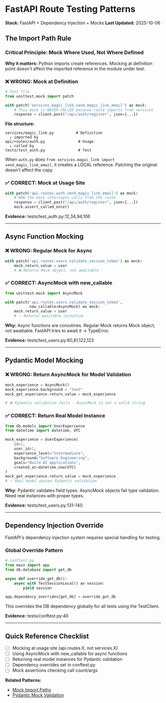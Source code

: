 # FastAPI Route Testing Patterns

**Stack:** FastAPI + Dependency Injection + Mocks
**Last Updated:** 2025-10-06

## The Import Path Rule

### Critical Principle: Mock Where Used, Not Where Defined

**Why it matters:** Python imports create references. Mocking at definition point
doesn't affect the imported reference in the module under test.

### ❌ WRONG: Mock at Definition
```python
# Test file
from unittest.mock import patch

with patch('services.magic_link.send_magic_link_email') as mock:
    # This mock is NEVER CALLED because route imports from services
    response = client.post("/api/auth/register", json={...})
```

**File structure:**
```
services/magic_link.py          # Definition
  ↓ imported by
api/routes/auth.py               # Usage
  ↓ called by
tests/test_auth.py               # Test
```

When `auth.py` does `from services.magic_link import send_magic_link_email`,
it creates a LOCAL reference. Patching the original doesn't affect the copy.

### ✅ CORRECT: Mock at Usage Site
```python
with patch('api.routes.auth.send_magic_link_email') as mock:
    # NOW the mock intercepts calls from the route
    response = client.post("/api/auth/register", json={...})
    mock.assert_called_once()
```

**Evidence:** tests/test_auth.py:12,34,94,106

---

## Async Function Mocking

### ❌ WRONG: Regular Mock for Async
```python
with patch('api.routes.users.validate_session_token') as mock:
    mock.return_value = user
    # ❌ Returns Mock object, not awaitable
```

### ✅ CORRECT: AsyncMock with new_callable
```python
from unittest.mock import AsyncMock

with patch('api.routes.users.validate_session_token',
           new_callable=AsyncMock) as mock:
    mock.return_value = user
    # ✅ Returns awaitable coroutine
```

**Why:** Async functions are coroutines. Regular Mock returns Mock object,
not awaitable. FastAPI tries to await it → TypeError.

**Evidence:** tests/test_users.py:80,81,122,123

---

## Pydantic Model Mocking

### ❌ WRONG: Return AsyncMock for Model Validation
```python
mock_experience = AsyncMock()
mock_experience.background = "test"
mock_get_experience.return_value = mock_experience

# ❌ Pydantic validation fails - AsyncMock is not a valid string
```

### ✅ CORRECT: Return Real Model Instance
```python
from db.models import UserExperience
from datetime import datetime, UTC

mock_experience = UserExperience(
    id=1,
    user_id=1,
    experience_level="Intermediate",
    background="Software Engineering",
    goals="Build AI applications",
    created_at=datetime.now(UTC)
)
mock_get_experience.return_value = mock_experience
# ✅ Real model passes Pydantic validation
```

**Why:** Pydantic validates field types. AsyncMock objects fail type validation.
Need real instances with proper types.

**Evidence:** tests/test_users.py:131-140

---

## Dependency Injection Override

FastAPI's dependency injection system requires special handling for testing.

### Global Override Pattern
```python
# conftest.py
from main import app
from db.database import get_db

async def override_get_db():
    async with TestSessionLocal() as session:
        yield session

app.dependency_overrides[get_db] = override_get_db
```

This overrides the DB dependency globally for all tests using the TestClient.

**Evidence:** tests/conftest.py:40

---

## Quick Reference Checklist

- [ ] Mocking at usage site (api.routes.X, not services.X)
- [ ] Using AsyncMock with new_callable for async functions
- [ ] Returning real model instances for Pydantic validation
- [ ] Dependency overrides set in conftest.py
- [ ] Mock assertions checking call count/args

**Related Patterns:**
- [Mock Import Paths](../failure_patterns/mock_import_paths.md)
- [Pydantic Mock Validation](../failure_patterns/pydantic_mock_validation.md)
